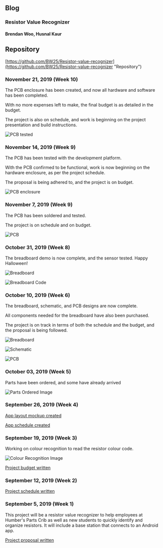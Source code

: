 ## Blog
### Resistor Value Recognizer
#### Brendan Woo, Husnal Kaur


## Repository
[https://github.com/BW25/Resistor-value-recognizer](https://github.com/BW25/Resistor-value-recognizer "Repository")

### November 21, 2019 (Week 10)
The PCB enclosure has been created, and now all hardware and software has been completed.

With no more expenses left to make, the final budget is as detailed in the budget.

The project is also on schedule, and work is beginning on the project presentation and build instructions.

![PCB tested](https://raw.githubusercontent.com/BW25/Resistor-value-recognizer/master/images/pcb_tested.jpg "PCB tested")


### November 14, 2019 (Week 9)
The PCB has been tested with the development platform.

With the PCB confirmed to be functional, work is now beginning on the hardware enclosure, as per the project schedule.

The proposal is being adhered to, and the project is on budget.

![PCB enclosure](https://raw.githubusercontent.com/BW25/Resistor-value-recognizer/master/images/pcb_enclosure.jpg "PCB enclosure")



### November 7, 2019 (Week 9)
The PCB has been soldered and tested.

The project is on schedule and on budget.

![PCB](https://raw.githubusercontent.com/BW25/Resistor-value-recognizer/master/images/pcb_soldered.jpg "PCB")


### October 31, 2019 (Week 8)
The breadboard demo is now complete, and the sensor tested. Happy Halloween!

![Breadboard](https://raw.githubusercontent.com/BW25/Resistor-value-recognizer/master/images/breadboardDemo.jpg "Breadboard")

![Breadboard Code](https://raw.githubusercontent.com/BW25/Resistor-value-recognizer/master/images/breadboardDemoCode.PNG "Breadboard Code")


### October 10, 2019 (Week 6)
The breadboard, schematic, and PCB designs are now complete.

All components needed for the breadboard have also been purchased.

The project is on track in terms of both the schedule and the budget, and the proposal is being followed.

![Breadboard](https://raw.githubusercontent.com/BW25/Resistor-value-recognizer/master/electronics/TOFsensorDesignWPi_bb.jpg "Breadboard")

![Schematic](https://raw.githubusercontent.com/BW25/Resistor-value-recognizer/master/electronics/TOFsensorDesignWPi_schem.jpg "Schematic")

![PCB](https://raw.githubusercontent.com/BW25/Resistor-value-recognizer/master/electronics/TOFsensorDesign_pcb.jpg "PCB")


### October 03, 2019 (Week 5)
Parts have been ordered, and some have already arrived

![Parts Ordered Image](https://raw.githubusercontent.com/BW25/Resistor-value-recognizer/master/images/parts_ordered.jpg "Parts Ordered")

### September 26, 2019 (Week 4)
[App layout mockup created](https://github.com/BW25/Resistor-value-recognizer/blob/master/documentation/Software%20(Ceng%20319)/Ceng%20319%20App%20mockup%20BWoo%20HKaur.pdf "App Mockup")

[App schedule created](https://github.com/BW25/Resistor-value-recognizer/blob/master/documentation/Software%20(Ceng%20319)/Ceng319%20Project%20Schedule%20Husnal%20Brendan.pdf "App schedule")

### September 19, 2019 (Week 3)
Working on colour recognition to read the resistor colour code.

![Colour Recognition Image](https://raw.githubusercontent.com/BW25/Resistor-value-recognizer/master/images/Colour%20Recognition.PNG "Colour Recognition")

[Project budget written](https://github.com/BW25/Resistor-value-recognizer/blob/master/documentation/Hardware%20(Ceng%20317)/Ceng317%20Budget%20BWoo%202019.xlsx "Budget")

### September 12, 2019 (Week 2)
[Project schedule written](https://github.com/BW25/Resistor-value-recognizer/blob/master/documentation/Hardware%20(Ceng%20317)/Ceng317%20Project%20Schedule%20BWoo.png "Schedule")

### September 5, 2019 (Week 1)
This project will be a resistor value recognizer to help employees at Humber's Parts Crib as well as new students to quickly identify and organize resistors. It will include a base station that connects to an Android app.

[Project proposal written](https://github.com/BW25/Resistor-value-recognizer/blob/master/documentation/Hardware%20(Ceng%20317)/Ceng317_Proposal_ResistorValueRecognizer_Kaur-Woo.pdf "Proposal")
